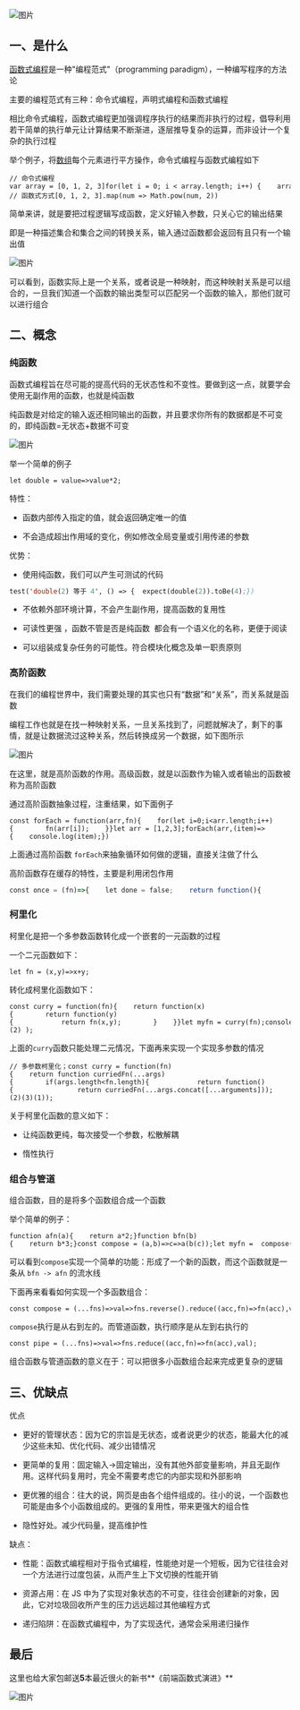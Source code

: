 ![图片](https://img-blog.csdnimg.cn/img_convert/594763c2c2618bdc05e146f91a06725a.png)

## 一、是什么

[函数式编程](https://so.csdn.net/so/search?q=%E5%87%BD%E6%95%B0%E5%BC%8F%E7%BC%96%E7%A8%8B&spm=1001.2101.3001.7020)是一种"编程范式"（programming paradigm），一种编写程序的方法论

主要的编程范式有三种：命令式编程，声明式编程和函数式编程

相比命令式编程，函数式编程更加强调程序执行的结果而非执行的过程，倡导利用若干简单的执行单元让计算结果不断渐进，逐层推导复杂的运算，而非设计一个复杂的执行过程

举个例子，将[数组](https://so.csdn.net/so/search?q=%E6%95%B0%E7%BB%84&spm=1001.2101.3001.7020)每个元素进行平方操作，命令式编程与函数式编程如下

```cobol
// 命令式编程var array = [0, 1, 2, 3]for(let i = 0; i < array.length; i++) {    array[i] = Math.pow(array[i], 2)} // 函数式方式[0, 1, 2, 3].map(num => Math.pow(num, 2))
```

简单来讲，就是要把过程逻辑写成函数，定义好输入参数，只关心它的输出结果

即是一种描述集合和集合之间的转换关系，输入通过函数都会返回有且只有一个输出值

![图片](https://img-blog.csdnimg.cn/img_convert/4c0cafb55a30894a74c34d60d9a53d5b.png)

可以看到，函数实际上是一个关系，或者说是一种映射，而这种映射关系是可以组合的，一旦我们知道一个函数的输出类型可以匹配另一个函数的输入，那他们就可以进行组合

## 二、概念

### 纯函数

函数式编程旨在尽可能的提高代码的无状态性和不变性。要做到这一点，就要学会使用无副作用的函数，也就是纯函数

纯函数是对给定的输入返还相同输出的函数，并且要求你所有的数据都是不可变的，即纯函数=无状态+数据不可变

![图片](https://img-blog.csdnimg.cn/img_convert/c1824a886ae5910b879b386c012d6cf1.png)

举一个简单的例子

```cobol
let double = value=>value*2;
```

特性：

-   函数内部传入指定的值，就会返回确定唯一的值
    
-   不会造成超出作用域的变化，例如修改全局变量或引用传递的参数
    

优势：

-   使用纯函数，我们可以产生可测试的代码
    

```lisp
test('double(2) 等于 4', () => {  expect(double(2)).toBe(4);})
```

-   不依赖外部环境计算，不会产生副作用，提高函数的复用性
    
-   可读性更强 ，函数不管是否是纯函数  都会有一个语义化的名称，更便于阅读
    
-   可以组装成复杂任务的可能性。符合模块化概念及单一职责原则
    

### 高阶函数

在我们的编程世界中，我们需要处理的其实也只有“数据”和“关系”，而关系就是函数

编程工作也就是在找一种映射关系，一旦关系找到了，问题就解决了，剩下的事情，就是让数据流过这种关系，然后转换成另一个数据，如下图所示

![图片](https://img-blog.csdnimg.cn/img_convert/86eb27f6798b85e07ebdf159778eaedd.png)

在这里，就是高阶函数的作用。高级函数，就是以函数作为输入或者输出的函数被称为高阶函数

通过高阶函数抽象过程，注重结果，如下面例子

```cobol
const forEach = function(arr,fn){    for(let i=0;i<arr.length;i++){        fn(arr[i]);    }}let arr = [1,2,3];forEach(arr,(item)=>{    console.log(item);})
```

上面通过高阶函数 `forEach`来抽象循环如何做的逻辑，直接关注做了什么

高阶函数存在缓存的特性，主要是利用闭包作用

```javascript
const once = (fn)=>{    let done = false;    return function(){        if(!done){            fn.apply(this,fn);        }else{            console.log("该函数已经执行");        }        done = true;    }}
```

### 柯里化

柯里化是把一个多参数函数转化成一个嵌套的一元函数的过程

一个二元函数如下：

```cobol
let fn = (x,y)=>x+y;
```

转化成柯里化函数如下：

```cobol
const curry = function(fn){    return function(x){        return function(y){            return fn(x,y);        }    }}let myfn = curry(fn);console.log( myfn(1)(2) );
```

上面的`curry`函数只能处理二元情况，下面再来实现一个实现多参数的情况

```cobol
// 多参数柯里化；const curry = function(fn){    return function curriedFn(...args){        if(args.length<fn.length){            return function(){                return curriedFn(...args.concat([...arguments]));            }        }        return fn(...args);    }}const fn = (x,y,z,a)=>x+y+z+a;const myfn = curry(fn);console.log(myfn(1)(2)(3)(1));
```

关于柯里化函数的意义如下：

-   让纯函数更纯，每次接受一个参数，松散解耦
    
-   惰性执行
    

### 组合与管道

组合函数，目的是将多个函数组合成一个函数

举个简单的例子：

```cobol
function afn(a){    return a*2;}function bfn(b){    return b*3;}const compose = (a,b)=>c=>a(b(c));let myfn =  compose(afn,bfn);console.log( myfn(2));
```

可以看到`compose`实现一个简单的功能：形成了一个新的函数，而这个函数就是一条从 `bfn -> afn` 的流水线

下面再来看看如何实现一个多函数组合：

```cobol
const compose = (...fns)=>val=>fns.reverse().reduce((acc,fn)=>fn(acc),val);
```

`compose`执行是从右到左的。而管道函数，执行顺序是从左到右执行的

```cobol
const pipe = (...fns)=>val=>fns.reduce((acc,fn)=>fn(acc),val);
```

组合函数与管道函数的意义在于：可以把很多小函数组合起来完成更复杂的逻辑

## 三、优缺点

优点

-   更好的管理状态：因为它的宗旨是无状态，或者说更少的状态，能最大化的减少这些未知、优化代码、减少出错情况
    
-   更简单的复用：固定输入->固定输出，没有其他外部变量影响，并且无副作用。这样代码复用时，完全不需要考虑它的内部实现和外部影响
    
-   更优雅的组合：往大的说，网页是由各个组件组成的。往小的说，一个函数也可能是由多个小函数组成的。更强的复用性，带来更强大的组合性
    
-   隐性好处。减少代码量，提高维护性
    

缺点：

-   性能：函数式编程相对于指令式编程，性能绝对是一个短板，因为它往往会对一个方法进行过度包装，从而产生上下文切换的性能开销
    
-   资源占用：在 JS 中为了实现对象状态的不可变，往往会创建新的对象，因此，它对垃圾回收所产生的压力远远超过其他编程方式
    
-   递归陷阱：在函数式编程中，为了实现迭代，通常会采用递归操作
    

## 最后

这里也给大家包邮送**5**本最近很火的新书**《前端函数式演进》**

![图片](https://img-blog.csdnimg.cn/img_convert/14d76544345daf1001e57872f44cab90.png)